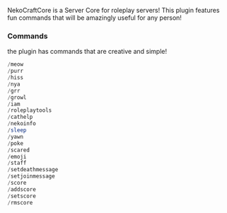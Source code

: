 
NekoCraftCore is a Server Core for roleplay servers! This plugin features fun commands that will be amazingly useful for any person!
### Commands
the plugin has commands that are creative and simple!
```php
/meow
/purr
/hiss
/nya
/grr
/growl
/iam
/roleplaytools
/cathelp
/nekoinfo
/sleep
/yawn
/poke
/scared
/emoji
/staff
/setdeathmessage
/setjoinmessage
/score
/addscore
/setscore
/rmscore
